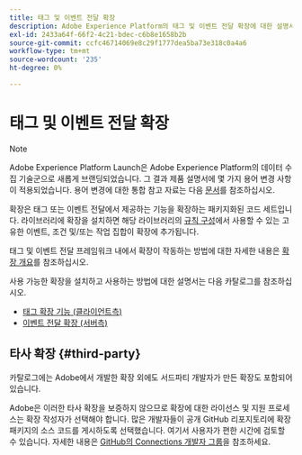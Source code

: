 ```yaml
---
title: 태그 및 이벤트 전달 확장
description: Adobe Experience Platform의 태그 및 이벤트 전달 확장에 대한 설명서입니다.
exl-id: 2433a64f-66f2-4c21-bdec-c6b8e1658b2b
source-git-commit: ccfc46714069e8c29f1777dea5ba73e318c0a4a6
workflow-type: tm+mt
source-wordcount: '235'
ht-degree: 0%

---
```


# 태그 및 이벤트 전달 확장

>[!NOTE]
>
>Adobe Experience Platform Launch은 Adobe Experience Platform의 데이터 수집 기술군으로 새롭게 브랜딩되었습니다. 그 결과 제품 설명서에 몇 가지 용어 변경 사항이 적용되었습니다. 용어 변경에 대한 통합 참고 자료는 다음 [문서](../term-updates.md)를 참조하십시오.

확장은 태그 또는 이벤트 전달에서 제공하는 기능을 확장하는 패키지화된 코드 세트입니다. 라이브러리에 확장을 설치하면 해당 라이브러리의 [규칙 구성](../ui/managing-resources/rules.md)에서 사용할 수 있는 고유한 이벤트, 조건 및/또는 작업 집합이 확장에 추가됩니다.

태그 및 이벤트 전달 프레임워크 내에서 확장이 작동하는 방법에 대한 자세한 내용은 [확장 개요](../ui/managing-resources/extensions/overview.md)를 참조하십시오.

사용 가능한 확장을 설치하고 사용하는 방법에 대한 설명서는 다음 카탈로그를 참조하십시오.

* [태그 확장 기능 (클라이언트측)](./client/overview.md)
* [이벤트 전달 확장 (서버측)](./server/overview.md)

## 타사 확장 {#third-party}

카탈로그에는 Adobe에서 개발한 확장 외에도 서드파티 개발자가 만든 확장도 포함되어 있습니다.

Adobe은 이러한 타사 확장을 보증하지 않으므로 확장에 대한 라이선스 및 지원 프로세스는 확장 작성자가 선택해야 합니다. 많은 개발자들이 공개 GitHub 리포지토리에 확장 패키지의 소스 코드를 게시하도록 선택했습니다. 여기서 사용자가 편한 시간에 검토할 수 있습니다. 자세한 내용은 [GitHub의 Connections 개발자 그룹](https://github.com/Connections-Developers)을 참조하세요.
